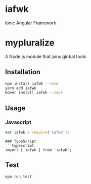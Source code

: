 # iafwk
Ionic Angular Framework

# mypluralize
A Node.js module that joins global tools
## Installation 
```sh
npm install iafwk --save
yarn add iafwk
bower install iafwk --save
```
## Usage
### Javascript
```javascript
var iafwk = require('iafwk');
```
```
### TypeScript
```typescript
import { iafwk } from 'iafwk';
```
## Test 
```sh
npm run test
```
